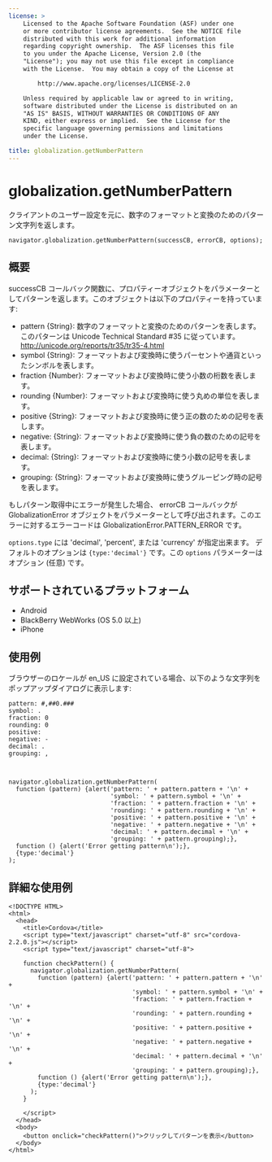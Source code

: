 ```yaml
---
license: >
    Licensed to the Apache Software Foundation (ASF) under one
    or more contributor license agreements.  See the NOTICE file
    distributed with this work for additional information
    regarding copyright ownership.  The ASF licenses this file
    to you under the Apache License, Version 2.0 (the
    "License"); you may not use this file except in compliance
    with the License.  You may obtain a copy of the License at

        http://www.apache.org/licenses/LICENSE-2.0

    Unless required by applicable law or agreed to in writing,
    software distributed under the License is distributed on an
    "AS IS" BASIS, WITHOUT WARRANTIES OR CONDITIONS OF ANY
    KIND, either express or implied.  See the License for the
    specific language governing permissions and limitations
    under the License.

title: globalization.getNumberPattern
---
```


globalization.getNumberPattern
===========

クライアントのユーザー設定を元に、数字のフォーマットと変換のためのパターン文字列を返します。

    navigator.globalization.getNumberPattern(successCB, errorCB, options);

概要
-----------

successCB コールバック関数に、プロパティーオブジェクトをパラメーターとしてパターンを返します。このオブジェクトは以下のプロパティーを持っています:

- pattern {String}: 数字のフォーマットと変換のためのパターンを表します。このパターンは Unicode Technical Standard #35 に従っています。 <http://unicode.org/reports/tr35/tr35-4.html>
- symbol {String}: フォーマットおよび変換時に使うパーセントや通貨といったシンボルを表します。
- fraction {Number}: フォーマットおよび変換時に使う小数の桁数を表します。
- rounding {Number}: フォーマットおよび変換時に使う丸めの単位を表します。
- positive {String}: フォーマットおよび変換時に使う正の数のための記号を表します。
- negative: {String}: フォーマットおよび変換時に使う負の数のための記号を表します。
- decimal: {String}: フォーマットおよび変換時に使う小数の記号を表します。
- grouping: {String}: フォーマットおよび変換時に使うグルーピング時の記号を表します。

もしパターン取得中にエラーが発生した場合、 errorCB コールバックが GlobalizationError オブジェクトをパラメーターとして呼び出されます。このエラーに対するエラーコードは GlobalizationError.PATTERN\_ERROR です。

`options.type` には 'decimal', 'percent', または 'currency' が指定出来ます。
デフォルトのオプションは `{type:'decimal'}` です。この `options` パラメーターはオプション (任意) です。


サポートされているプラットフォーム
-------------------

- Android
- BlackBerry WebWorks (OS 5.0 以上)
- iPhone

使用例
-------------

ブラウザーのロケールが en\_US に設定されている場合、以下のような文字列をポップアップダイアログに表示します:

    pattern: #,##0.###
    symbol: .
    fraction: 0
    rounding: 0
    positive: 
    negative: -
    decimal: .
    grouping: ,



    navigator.globalization.getNumberPattern(
      function (pattern) {alert('pattern: ' + pattern.pattern + '\n' +
                                'symbol: ' + pattern.symbol + '\n' +
                                'fraction: ' + pattern.fraction + '\n' +
                                'rounding: ' + pattern.rounding + '\n' +
                                'positive: ' + pattern.positive + '\n' +
                                'negative: ' + pattern.negative + '\n' +
                                'decimal: ' + pattern.decimal + '\n' +
                                'grouping: ' + pattern.grouping);},
      function () {alert('Error getting pattern\n');},
      {type:'decimal'}
    );

詳細な使用例
------------

    <!DOCTYPE HTML>
    <html>
      <head>
        <title>Cordova</title>
        <script type="text/javascript" charset="utf-8" src="cordova-2.2.0.js"></script>
        <script type="text/javascript" charset="utf-8">

        function checkPattern() {
          navigator.globalization.getNumberPattern(
            function (pattern) {alert('pattern: ' + pattern.pattern + '\n' +
                                      'symbol: ' + pattern.symbol + '\n' +
                                      'fraction: ' + pattern.fraction + '\n' +
                                      'rounding: ' + pattern.rounding + '\n' +
                                      'positive: ' + pattern.positive + '\n' +
                                      'negative: ' + pattern.negative + '\n' +
                                      'decimal: ' + pattern.decimal + '\n' +
                                      'grouping: ' + pattern.grouping);},
            function () {alert('Error getting pattern\n');},
            {type:'decimal'}
          );
        }

        </script>
      </head>
      <body>
        <button onclick="checkPattern()">クリックしてパターンを表示</button>
      </body>
    </html>

